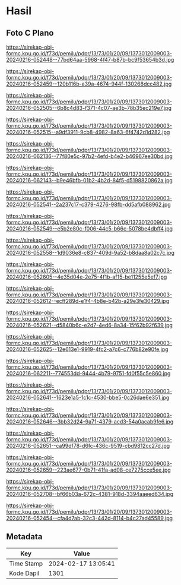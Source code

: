 # Hasil

## Foto C Plano

https://sirekap-obj-formc.kpu.go.id/f73d/pemilu/pdpr/13/73/01/20/09/1373012009003-20240216-052448--77bd64aa-5968-4f47-b87b-bc9f53654b3d.jpg

https://sirekap-obj-formc.kpu.go.id/f73d/pemilu/pdpr/13/73/01/20/09/1373012009003-20240216-052459--120b116b-a39a-4674-944f-130268dcc482.jpg

https://sirekap-obj-formc.kpu.go.id/f73d/pemilu/pdpr/13/73/01/20/09/1373012009003-20240216-052505--6b8c4d83-f371-4c07-ae3b-78b35ec219e7.jpg

https://sirekap-obj-formc.kpu.go.id/f73d/pemilu/pdpr/13/73/01/20/09/1373012009003-20240216-052515--a9df3911-9cb8-4982-8a63-6f4742d1d282.jpg

https://sirekap-obj-formc.kpu.go.id/f73d/pemilu/pdpr/13/73/01/20/09/1373012009003-20240216-062136--77f80e5c-97b2-4efd-b4e2-b46967ee30bd.jpg

https://sirekap-obj-formc.kpu.go.id/f73d/pemilu/pdpr/13/73/01/20/09/1373012009003-20240216-062143--b9e46bfb-01b2-4b2d-84f5-d5198820862a.jpg

https://sirekap-obj-formc.kpu.go.id/f73d/pemilu/pdpr/13/73/01/20/09/1373012009003-20240216-052541--2a237c17-c379-4276-98fb-dd5afb088962.jpg

https://sirekap-obj-formc.kpu.go.id/f73d/pemilu/pdpr/13/73/01/20/09/1373012009003-20240216-052549--e5b2e80c-f006-44c5-b66c-5078be4dbff4.jpg

https://sirekap-obj-formc.kpu.go.id/f73d/pemilu/pdpr/13/73/01/20/09/1373012009003-20240216-052558--1d9036e8-c837-409d-9a52-b8daa8a02c7c.jpg

https://sirekap-obj-formc.kpu.go.id/f73d/pemilu/pdpr/13/73/01/20/09/1373012009003-20240216-052605--4e35d04e-2e75-4f1b-af15-be11255e5ef7.jpg

https://sirekap-obj-formc.kpu.go.id/f73d/pemilu/pdpr/13/73/01/20/09/1373012009003-20240216-052612--ecff289d-e1f4-4b8e-b42b-a29e3fe30429.jpg

https://sirekap-obj-formc.kpu.go.id/f73d/pemilu/pdpr/13/73/01/20/09/1373012009003-20240216-052621--d5840b6c-e2d7-4ed6-8a34-15f62b92f639.jpg

https://sirekap-obj-formc.kpu.go.id/f73d/pemilu/pdpr/13/73/01/20/09/1373012009003-20240216-052625--12e613e1-9919-4fc2-a7c6-c776b82e90fe.jpg

https://sirekap-obj-formc.kpu.go.id/f73d/pemilu/pdpr/13/73/01/20/09/1373012009003-20240216-062211--774553dd-9444-4b79-9751-fd0f55c5e860.jpg

https://sirekap-obj-formc.kpu.go.id/f73d/pemilu/pdpr/13/73/01/20/09/1373012009003-20240216-052641--1623e1a5-1c1c-4530-bbe5-0c26dae6e351.jpg

https://sirekap-obj-formc.kpu.go.id/f73d/pemilu/pdpr/13/73/01/20/09/1373012009003-20240216-052646--3bb32d24-9a71-4379-acd3-54a0acab9fe6.jpg

https://sirekap-obj-formc.kpu.go.id/f73d/pemilu/pdpr/13/73/01/20/09/1373012009003-20240216-052651--ca99df78-d6fc-436c-9519-cbd9812cc27d.jpg

https://sirekap-obj-formc.kpu.go.id/f73d/pemilu/pdpr/13/73/01/20/09/1373012009003-20240216-052659--223ae677-0b71-41fa-ad08-ce7275cce5ee.jpg

https://sirekap-obj-formc.kpu.go.id/f73d/pemilu/pdpr/13/73/01/20/09/1373012009003-20240216-052708--bf66b03a-672c-4381-918d-3394aaeed634.jpg

https://sirekap-obj-formc.kpu.go.id/f73d/pemilu/pdpr/13/73/01/20/09/1373012009003-20240216-052454--cfa4d7ab-32c3-442d-8114-b4c27ad45589.jpg


## Metadata

| Key        | Value               |
| ---------- | ------------------- |
| Time Stamp | 2024-02-17 13:05:41 |
| Kode Dapil | 1301                |




